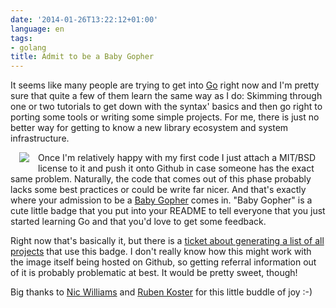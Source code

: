 ```yaml
---
date: '2014-01-26T13:22:12+01:00'
language: en
tags:
- golang
title: Admit to be a Baby Gopher
---
```



It seems like many people are trying to get into [Go][1] right now and I'm
pretty sure that quite a few of them learn the same way as I do: Skimming
through one or two tutorials to get down with the syntax' basics and then go
right to porting some tools or writing some simple projects. For me, there is
just no better way for getting to know a new library ecosystem and system
infrastructure.

<img src="/media/2014/logo.png" style="float:left; margin: 0 1em 1em 1em" />Once I'm
relatively happy with my first code I just attach a MIT/BSD license to it and
push it onto Github in case someone has the exact same problem.  Naturally, the
code that comes out of this phase probably lacks some  best practices or could
be write far nicer. And that's exactly where your admission to be a [Baby
Gopher][2] comes in. "Baby Gopher" is a cute little badge that you put into your
README to tell everyone that you just started learning Go and that you'd love to
get some feedback.

Right now that's basically it, but there is a [ticket about generating a list of
all projects][3] that use this badge. I don't really know how this might work
with the image itself being hosted on Github, so getting referral information
out of it is probably problematic at best. It would be pretty sweet, though!

Big thanks to [Nic Williams][4] and [Ruben Koster][5] for this little buddle of
joy :-)

[1]: http://golang.org
[2]: http://www.babygopher.org/
[3]: https://github.com/drnic/babygopher-site/issues/7
[4]: https://github.com/drnic
[5]: https://github.com/rkoster
